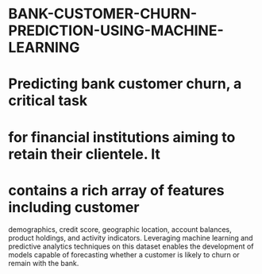 # BANK-CUSTOMER-CHURN-PREDICTION-USING-MACHINE-LEARNING
# Predicting bank customer churn, a critical task
# for financial institutions aiming to retain their clientele. It
# contains a rich array of features including customer
demographics, credit score, geographic location, account
balances, product holdings, and activity indicators. Leveraging
machine learning and predictive analytics techniques on this
dataset enables the development of models capable of
forecasting whether a customer is likely to churn or remain with
the bank.
